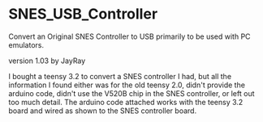 # SNES_USB_Controller
Convert an Original SNES Controller to USB primarily to be used with PC emulators.

version 1.03 by JayRay

I bought a teensy 3.2 to convert a SNES controller I had, but all the information I found either was for the old teensy 2.0, didn't provide the arduino code, didn't use the V520B chip in the SNES controller, or left out too much detail.  The arduino code attached works with the teensy 3.2 board and wired as shown to the SNES controller board.
